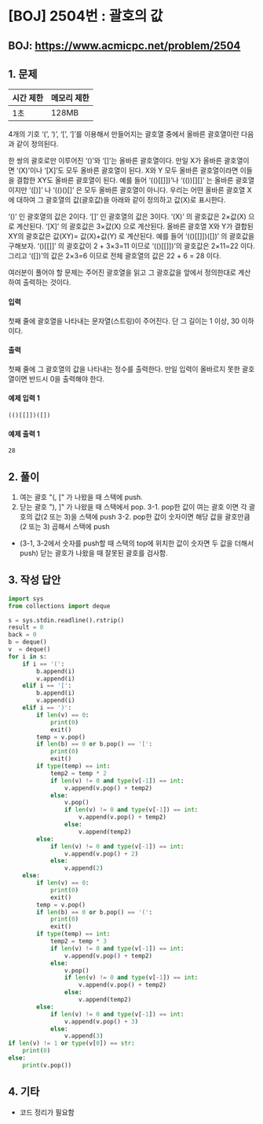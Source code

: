 #  [BOJ] 2504번 : 괄호의 값

## BOJ: https://www.acmicpc.net/problem/2504

## 1. 문제

|시간 제한| 메모리 제한| 
|:----|:----|
|1초|128MB|

4개의 기호 ‘(’, ‘)’, ‘[’, ‘]’를 이용해서 만들어지는 괄호열 중에서 올바른 괄호열이란 다음과 같이 정의된다.

한 쌍의 괄호로만 이루어진 ‘()’와 ‘[]’는 올바른 괄호열이다. 
만일 X가 올바른 괄호열이면 ‘(X)’이나 ‘[X]’도 모두 올바른 괄호열이 된다. 
X와 Y 모두 올바른 괄호열이라면 이들을 결합한 XY도 올바른 괄호열이 된다.
예를 들어 ‘(()[[]])’나 ‘(())[][]’ 는 올바른 괄호열이지만 ‘([)]’ 나 ‘(()()[]’ 은 모두 올바른 괄호열이 아니다. 우리는 어떤 올바른 괄호열 X에 대하여 그 괄호열의 값(괄호값)을 아래와 같이 정의하고 값(X)로 표시한다. 

‘()’ 인 괄호열의 값은 2이다.
‘[]’ 인 괄호열의 값은 3이다.
‘(X)’ 의 괄호값은 2×값(X) 으로 계산된다.
‘[X]’ 의 괄호값은 3×값(X) 으로 계산된다.
올바른 괄호열 X와 Y가 결합된 XY의 괄호값은 값(XY)= 값(X)+값(Y) 로 계산된다.
예를 들어 ‘(()[[]])([])’ 의 괄호값을 구해보자. ‘()[[]]’ 의 괄호값이 2 + 3×3=11 이므로 ‘(()[[]])’의 괄호값은 2×11=22 이다. 그리고 ‘([])’의 값은 2×3=6 이므로 전체 괄호열의 값은 22 + 6 = 28 이다.

여러분이 풀어야 할 문제는 주어진 괄호열을 읽고 그 괄호값을 앞에서 정의한대로 계산하여 출력하는 것이다. 

#### 입력

첫째 줄에 괄호열을 나타내는 문자열(스트링)이 주어진다. 단 그 길이는 1 이상, 30 이하이다.

#### 출력

첫째 줄에 그 괄호열의 값을 나타내는 정수를 출력한다. 만일 입력이 올바르지 못한 괄호열이면 반드시 0을 출력해야 한다. 

#### 예제 입력 1
```
(()[[]])([])
```
#### 예제 출력 1
```
28
```
## 2. 풀이
1. 여는 괄호 "(, [" 가 나왔을 때 스택에 push.
2. 닫는 괄호 "), ]" 가 나왔을 때 스택에서 pop.
3-1. pop한 값이 여는 괄호 이면 각 괄호의 값(2 또는 3)을 스택에 push
3-2. pop한 값이 숫자이면 해당 값을 괄호만큼(2 또는 3) 곱해서 스택에 push
- (3-1, 3-2에서 숫자를 push할 때 스택의 top에 위치한 값이 숫자면 두 값을 더해서 push)
닫는 괄호가 나왔을 때 잘못된 괄호를 검사함.
## 3. 작성 답안
```python
import sys
from collections import deque

s = sys.stdin.readline().rstrip()
result = 0
back = 0
b = deque()
v  = deque()
for i in s:
    if i == '(':
        b.append(i)
        v.append(i)
    elif i == '[':
        b.append(i)
        v.append(i)
    elif i == ')':
        if len(v) == 0:
            print(0)
            exit()
        temp = v.pop()
        if len(b) == 0 or b.pop() == '[':
            print(0)
            exit()
        if type(temp) == int:
            temp2 = temp * 2
            if len(v) != 0 and type(v[-1]) == int:
                v.append(v.pop() + temp2)
            else:
                v.pop()
                if len(v) != 0 and type(v[-1]) == int:
                    v.append(v.pop() + temp2)
                else:
                    v.append(temp2)
        else:
            if len(v) != 0 and type(v[-1]) == int:
                v.append(v.pop() + 2)
            else:
                v.append(2)
    else:
        if len(v) == 0:
            print(0)
            exit()
        temp = v.pop()
        if len(b) == 0 or b.pop() == '(':
            print(0)
            exit()
        if type(temp) == int:
            temp2 = temp * 3
            if len(v) != 0 and type(v[-1]) == int:
                v.append(v.pop() + temp2)
            else:
                v.pop()
                if len(v) != 0 and type(v[-1]) == int:
                    v.append(v.pop() + temp2)
                else:
                    v.append(temp2)
        else:
            if len(v) != 0 and type(v[-1]) == int:
                v.append(v.pop() + 3)
            else:
                v.append(3)
if len(v) != 1 or type(v[0]) == str:
    print(0)
else:
    print(v.pop())
```
## 4. 기타
- 코드 정리가 필요함
